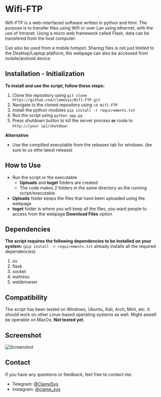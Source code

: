 # Wifi-FTP

Wifi-FTP is a web-interfaced software written in python and html. The purpose is to transfer files using Wifi or over Lan using ethernet, with the use of Intranet. Using a micro web framework called Flask, data can be transfered from the host computer.

Can also be used from a mobile hotspot. Sharing files is not just limited to the Desktop/Laptop platform, the webpage can also be accessed from mobile/android device  

## Installation - Initialization

**To install and use the script, follow these steps:**

1. Clone the repository using `git clone https://github.com/clamesys/Wifi-FTP.git`
2. Navigate to the cloned repository using `cd Wifi-FTP`
3. Install the python modules `pip install -r requirements.txt`
4. Run the script using `python app.py`
5. Press shutdown button to kill the server process **or** route to `http://[your ip]/shutdown`

**Alternative**

- Use the compliled executable from the releases tab for windows. (be sure to us ethe latest release)

## How to Use
- Run the script or the executable
  - **Uploads** and **toget** folders are created
  - The code makes 2 folders in the same directory as the running script/executable
- **Uploads** folder keeps the files that have been uploaded using the webpage
- **toget** folder is where you will keep all the files, you want people to access from the webpage **Download Files** option

## Dependencies

**The script requires the following dependencies to be installed on your system:**
(`pip install -r requirements.txt` already installs all the required dependencies)
1. os
2. flask
3. socket
4. waitress
5. webbrowser

## Compatibility

The script has been tested on Windows, Ubuntu, Kali, Arch, Mint, etc. It should work on other Linux-based operating systems as well.
Might aswell be operable on MacOs, **Not tested yet**.

## Screenshot

![Screenshot](https://i.postimg.cc/rmRcSxZx/wifi-FTP-ss2.png)

## Contact

If you have any questions or feedback, feel free to contact me:

- Telegram: [@ClameSys](https://t.me/ClameSys)
- Instagram: [@clame_sys](https://www.instagram.com/clame_sys/)
